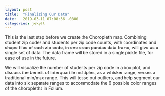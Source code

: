 ```yaml
---
layout: post
title:  "Finalizing Our Data"
date:   2019-03-11 07:08:36 -0800
categories: jekyll
---
```

This is the last step before we create the Choropleth map. Combining student zip codes and students per zip code counts, with coordinates and shape files of each zip code, in one clean pandas data frame, will give us a single set of data.  The data frame will be stored in a single pickle file, for ease of use in the future.  

We will visualize the number of students per zip code in a box plot, and discuss the benefit of interquartile multiples, as a whisker range, verses a traditional min/max range.  This will tease out outliers, and help segment our data into six separate ranges to accommodate the 6 possible color ranges of the choropleths in Folium.

